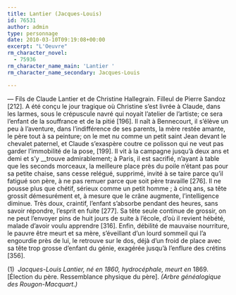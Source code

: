 ```yaml
---
title: Lantier (Jacques-Louis)
id: 76531
author: admin
type: personnage
date: 2010-03-10T09:19:08+00:00
excerpt: "L'Oeuvre"
rm_character_novel:
  - 75936
rm_character_name_main: 'Lantier '
rm_character_name_secondary: Jacques-Louis

---
```

— Fils de Claude Lantier et de Christine Hallegrain. Filleul de Pierre Sandoz [212]. A été conçu le jour tragique où Christine s&rsquo;est livrée à Claude, dans les larmes, sous le crépuscule navré qui noyait l&rsquo;atelier de l&rsquo;artiste; ce sera l&rsquo;enfant de la souffrance et de la pitié [196]. Il naît à Bennecourt, il s&rsquo;élève un peu à l&rsquo;aventure, dans l&rsquo;indifférence de ses parents, la mère restée amante, le père tout à sa peinture; on le met nu comme un petit saint Jean devant le chevalet paternel, et Claude s&rsquo;exaspère coutre ce polisson qui ne veut pas garder l&rsquo;immobilité de la pose, [199]. Il vit à la campagne jusqu&rsquo;à deux ans et demi et s&rsquo;y __trouve admirablement; à Paris, il est sacrifié, n&rsquo;ayant à table que les seconds morceaux, la meilleure place près du poile n&rsquo;étant pas pour sa petite chaise, sans cesse relégué, supprimé, invité à se taire parce qu&rsquo;il fatigué son père, à ne pas remuer parce que soit père travaille [276]. Il ne pousse plus que chétif, sérieux comme un petit homme ; à cinq ans, sa tête grossit démesurément et, à mesure que le crâne augmente, l&rsquo;intelligence diminue. Très doux, craintif, l&rsquo;enfant s&rsquo;absorbe pendant des heures, sans savoir répondre, l&rsquo;esprit en fuite [277]. Sa tête seule continue de grossir, on ne peut l&rsquo;envoyer pins de huit jours de suite à l&rsquo;école, d&rsquo;où il revient hébété, malade d&rsquo;avoir voulu apprendre [316]. Enfin, débilité de mauvaise nourriture, le pauvre être meurt et sa mère, s&rsquo;éveillant d&rsquo;un lourd sommeil qui l&rsquo;a engourdie près de lui, le retrouve sur le dos, déjà d&rsquo;un froid de place avec sa tête trop grosse d&rsquo;enfant du génie, exagérée jusqu&rsquo;à l&rsquo;enflure des crétins [356].

(1)  _Jacques-Louis Lantier, né en 1860, hydrocéphale, meurt en_ 1869. [Élection du père. Ressemblance physique du père]. _(Arbre généalogique des Rougon-Macquart.)_